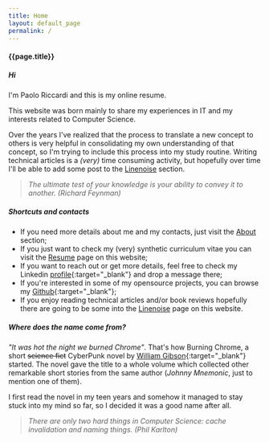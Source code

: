 ```yaml
---
title: Home
layout: default_page
permalink: /
---
```


#### {{page.title}}

##### Hi

I'm Paolo Riccardi and this is my online resume. 

This website was born mainly to share my experiences in IT and my interests related to Computer Science. 

Over the years I've realized that the process to translate a new concept to others is very helpful in consolidating my own understanding of that concept, so I'm trying to include this process into my study routine. 
Writing technical articles is a *(very)* time consuming activity, but hopefully over time I'll be able to add some post to the [Linenoise](/Linenoise/) section. 

> *The ultimate test of your knowledge is your ability to convey it to another. (Richard Feynman)*

##### Shortcuts and contacts

- If you need more details about me and my contacts, just visit the [About](/About/) section;
- If you just want to check my (very) synthetic curriculum vitae you can visit the [Resume](/Resume/) page on this website;
- If you want to reach out or get more details, feel free to check my Linkedin [profile](https://www.linkedin.com/in/paolo-riccardi-71795a85/en){:target="_blank"} and drop a message there;
- If you're interested in some of my opensource projects, you can browse my [Github](https://github.com/paoloriccardi){:target="_blank"};
- If you enjoy reading technical articles and/or book reviews hopefully there are going to be some into the [Linenoise](/Linenoise/) page on this website. 

##### Where does the name come from?
*"It was hot the night we burned Chrome"*. That's how Burning Chrome, a short ~~science fict~~ CyberPunk novel by [William Gibson](https://en.wikipedia.org/wiki/William_Gibson){:target="_blank"} started. The novel gave the title to a whole volume which collected other remarkable short stories from the same author (*Johnny Mnemonic*, just to mention one of them). 

I first read the novel in my teen years and somehow it managed to stay stuck into my mind so far, so I decided it was a good name after all.

> *There are only two hard things in Computer Science: cache invalidation and naming things. (Phil Karlton)*

